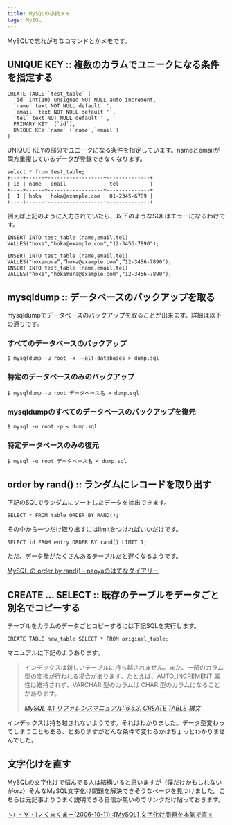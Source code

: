 ```yaml
---
title: MySQLの小技メモ
tags: MySQL
---
```


MySQLで忘れがちなコマンドとかメモです。

UNIQUE KEY :: 複数のカラムでユニークになる条件を指定する
-------------------------------------------------------

    CREATE TABLE `test_table` (
      `id` int(10) unsigned NOT NULL auto_increment,
      `name` text NOT NULL default '',
      `email` text NOT NULL default '',
      `tel` text NOT NULL default '',
      PRIMARY KEY  (`id`),
      UNIQUE KEY `name` (`name`,`email`)
    )

UNIQUE KEYの部分でユニークになる条件を指定しています。nameとemailが両方重複しているデータが登録できなくなります。

    select * from test_table;
    +----+------+------------------+--------------+
    | id | name | email            | tel          |
    +----+------+------------------+--------------+
    |  1 | hoka | hoka@example.com | 01-2345-6789 |
    +----+------+------------------+--------------+

例えば上記のように入力されていたら、以下のようなSQLはエラーになるわけです。

    INSERT INTO test_table (name,email,tel) VALUES("hoka","hoka@example.com","12-3456-7890");

    INSERT INTO test_table (name,email,tel) VALUES("hokamura“,”hoka@example.com”,”12-3456-7890″);
    INSERT INTO test_table (name,email,tel) VALUES("hoka","hokamura@example.com","12-3456-7890");

mysqldump :: データベースのバックアップを取る
---------------------------------------------

mysqldumpでデータベースのバックアップを取ることが出来ます。詳細は以下の通りです。

### すべてのデータベースのバックアップ

    $ mysqldump -u root -x --all-databases > dump.sql

### 特定のデータベースのみのバックアップ

    $ mysqldump -u root データベース名 > dump.sql

### mysqldumpのすべてのデータベースのバックアップを復元

    $ mysql -u root -p < dump.sql

### 特定データベースのみの復元

    $ mysql -u root データベース名 < dump.sql

order by rand() :: ランダムにレコードを取り出す
----------------------------------------------

下記のSQLでランダムにソートしたデータを抽出できます。

    SELECT * FROM table ORDER BY RAND();

その中から一つだけ取り出すにはlimitをつければいいだけです。

    SELECT id FROM entry ORDER BY rand() LIMIT 1;

ただ、データ量がたくさんあるテーブルだと遅くなるようです。

[MySQL の order by rand() - naoyaのはてなダイアリー](http://d.hatena.ne.jp/naoya/20051118/1132279240)

CREATE ... SELECT :: 既存のテーブルをデータごと別名でコピーする
-------------------------------------------------------------

テーブルをカラムのデータごとコピーするには下記SQLを実行します。

    CREATE TABLE new_table SELECT * FROM original_table;


マニュアルに下記のようあります。

> インデックスは新しいテーブルに持ち越されません。また、一部のカラム型の変換が行われる場合があります。たとえば、AUTO_INCREMENT 属性は維持されず、VARCHAR 型のカラムは CHAR 型のカラムになることがあります。
> 
> <cite><a href="http://dev.mysql.com/doc/refman/4.1/ja/create-table.html">MySQL 4.1 リファレンスマニュアル::6.5.3. CREATE TABLE 構文</a></cite>

インデックスは持ち越されないようです。それはわかりました。データ型変わってしまうこともある、とありますがどんな条件で変わるかはちょっとわかりませんでした。

文字化けを直す
--------------

MySQLの文字化けで悩んでる人は結構いると思いますが（僕だけかもしれないがorz）そんなMySQL文字化け問題を解決できそうなページを見つけました。こちらは元記事よりうまく説明できる自信が無いのでリンクだけ貼っておきます。

[ヽ( ・∀・)ノくまくまー(2006-10-11)::\[MySQL\] 文字化け問題を本気で直す](http://wota.jp/ac/?date=20061011)
